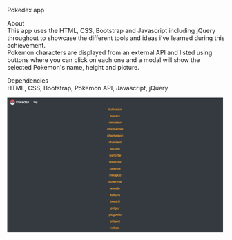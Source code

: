 Pokedex app

About<br>
This app uses the HTML, CSS, Bootstrap and Javascript including jQuery throughout to showcase the different tools and ideas i've learned during this achievement.<br>
Pokemon characters are displayed from an external API and listed using buttons where you can click on each one and a modal will show the selected Pokemon's name, height and picture.

Dependencies<br>
HTML, CSS, Bootstrap, Pokemon API, Javascript, jQuery

<img src="assets/pokedex-screenshot.png" width="500px">

